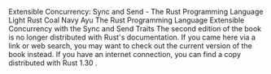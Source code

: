 Extensible Concurrency: Sync and Send - The Rust Programming Language
Light
Rust
Coal
Navy
Ayu
The Rust Programming Language
Extensible Concurrency with the
Sync
and
Send
Traits
The second edition of the book is no longer distributed with Rust's documentation.
If you came here via a link or web search, you may want to check out
the current
version of the book
instead.
If you have an internet connection, you can
find a copy distributed with
Rust
1.30
.
